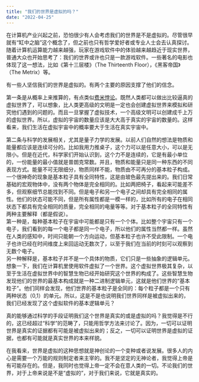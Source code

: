 ```yaml
---
title: "我们的世界是虚拟的吗？"
date: "2022-04-25"
---
```


在计算机产业兴起之前，恐怕很少有人会考虑我们的世界是不是虚拟的。尽管很早就有“缸中之脑”这个概念了，但之前也只有哲学爱好者或专业人士会去认真探讨。随着计算机运算能力越来越强，玩家在游戏软件中的体验越来越趋近于现实世界，普通大众也开始思考了：我们的世界或许也只是一款游戏软件。一些著名的电影也体现了这一想法，比如《第十三层楼》（The Thirteenth Floor），《黑客帝国》（The Metrix）等。

有一些人坚信我们的世界是虚拟的。有两个主要的原因支撑了他们的信念。

第一条是从概率上来推算的，有点类似[费米悖论](2020-03-08-我们为什么看不到外星人？/index.md)。既然人类都可以做出比较逼真的虚拟世界了，可以想象，比人类更高级的文明是一定也会创建虚拟世界来模拟和研究他们遇到的问题的。而且一旦掌握了虚拟技术，一个高级文明可以创建成千上万的虚拟世界。所以，虚拟的宇宙的数量应该是大大高于真实的宇宙的数量的。这样看来，我们生活在虚拟宇宙中的概率要大于生活在真实宇宙中。

第二条与科学的发展相关，尤其是量子力学的发展。以前人们自然的想法是物质和能量都应该是连续可分的。比如我用力推桌子，这个力可以是任意大小，可以是无限小。但是在近代，科学家们开始认识到，这个力不是连续的，它是有最小单位的，一份能量的最小值就是普朗克常数。并且，物质和能量只是同一种东西的不同表现方式。能量不可无限细分，物质同样不能，物质由不可再分的基本粒子构成。  
一个很神奇的现象是基本粒子具有全同特性，这是由玻色最先提出来的。我们日常基础的宏观物体中，没有两个物体是完全相同的。比如两把椅子，看起来可能差不多，但观察细节总能找到不同。但是电子和另一个电子之间却具有完全相同的属性。他们的状态可能不同，但是所有属性都是一模一样的，比如所有的电子在相同状态下都具有完全相同的质量，完全相同的电量等等。对于基本粒子的全同特性有两种主要解释（都是假说）。  
第一种是，每种基本粒子在宇宙中可能都是只有一个个体。比如整个宇宙只有一个电子，我们看到的每一个电子都是同一个电子，所以他们的属性当然都一样。虽然在人类的感知中，时间只能朝一个方向运动，但基本粒子也许不受此限制。一个电子也许已经在时间维度上来回运动无数次了，以至于我们在当前的时刻可以观察到无数个电子。  
另一种解释是，基本粒子并不是一个具体的物质，它们只是一些抽象的逻辑单元。想象一下，我们在计算机里使用软件虚拟了一个世界。这个虚拟世界极其复杂，以至于生活在虚拟世界中的智慧生物已经开始研究这个世界的构成了。这些智慧生物发现他们的世界的最基本构成就是一种二进制逻辑单元，这就是他们世界的“基本粒子”。他们同样会发现，他们世界的基本粒子是全同的：每个粒子都是一个只有两种状态（0,1）的单元。所以，这是不是也说明我们世界同样是被虚拟出来的，我们已经发现了这个虚拟软件的基本逻辑单元？

真的能够通过科学的手段证明我们这个世界是真实的或是虚拟的吗？我觉得是不行的，这已经超过“科学”的范畴了，只能用哲学方法来讨论了。因为，一切可以证明世界是真实的证据都有可能是被虚拟出来的；反之，一切可以证明世界是虚拟的证据，也都有可能就是真实世界的本来样貌。

在我看来，世界是虚拟的这种思想就是神创论的一个变种或者说发展。很多人的内心是需要一个万能的规则制定者来主宰的。我不是坚定的无神论者，我觉得上帝是有可能存在的。但是，我同时也觉得上帝一定不会在意人类的一切。不论我们的世界，对于上帝来说是不是“虚拟的”，对于我们来说，它就是真实的。
